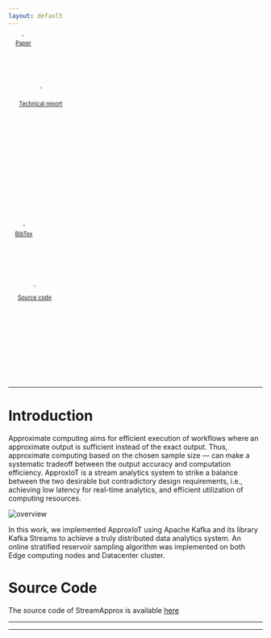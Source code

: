 ```yaml
---
layout: default
---
```


<!-- <div style="text-align:center;">
  <img class="img-spark-flink" src="/images/spark-flink1.png" alt="spark-flink" style="height: 80px; weight: 800px;"/>
</div> -->

<div class="row">
<div class="large-2 large-push-2 columns" markdown="0" style="text-align:center;">
        <a href="https://xxx">
            <img class="t0" width="10%" src="/ApproxIoT/images/IEEE.png" alt="Paper">
            <div style="text-align:center; margin: 0 0 0 0; font-size: 0.8em;">Paper</div>
        </a>
</div>

<div class="large-2 large-push-2 columns" markdown="0" style="text-align:center;">
        <a href="https://xx">
            <img class="t0" width="10%" src="/ApproxIoT/images/report-icon.png" alt="Technical report">
            <div style="text-align:center; margin: 0 0 0 0; font-size: 0.8em;">Technical report</div>
        </a>
</div>    

<div class="large-2 large-push-2 columns" markdown="0" style="text-align:center;">
        <a href="/ApproxIoT/docs/bib.md">
            <img class="t0" width="10%" src="/ApproxIoT/images/bibtex-icon.png" alt="Bibtex">
            <div style="text-align:center; margin: 0 0 0 0; font-size: 0.8em;">BibTex</div>
        </a>   
</div>

<div class="large-2 large-push-2 columns" markdown="0" style="text-align:center;">
        <a href="https://xx">
            <img class="t0" width="10%" src="/ApproxIoT/images/github-icon.png" alt="Source code">
            <div style="text-align:center; margin: 0 0 0 0; font-size: 0.8em;">Source code</div>
        </a>
</div>
</div>

-------
<!-- <div class="large-2 medium-push-2 columns" style="text-align:center;position:relative;left:29%;right:auto;">
        <a href="/slides/Middleware17.pptx">
            <img class="t0" width="45%" src="/images/pptx-icon.png" alt="Middleware"> <div style="text-align:center; margin: 0 0 0 0; font-size: 0.8em;">Middleware'17</div>
        </a>
</div>

<div class="large-2 medium-push-2 columns" style="text-align:center;position:relative;left:29%;right:auto;">
        <a href="/slides/FlinkForward17.pptx">
            <img class="t0" width="45%" src="/images/pptx-icon.png" alt="Flink Forward">
            <div style="text-align:center; margin: 0 0 0 0; font-size: 0.8em;">Flink Forward'17</div>
        </a>
</div>

<div class="large-2 medium-push-2 columns" style="text-align:center;position:relative;left:29%;right:auto;">
        <a href="/slides/SparkSummit17.pptx">
            <img class="t0" width="45%" src="/images/pptx-icon.png" alt="Spark Summit">
            <div style="text-align:center; margin: 0 0 0 0; font-size: 0.8em;">Spark Summit'17</div>
        </a>
</div> -->

<!-- <div style="text-align:center; font-size: 0.9em; border-bottom: 3px double #8c8b8b;">
        <div style="text-align:center; margin: 0 0 0 0; font-size: 0.5em;">
        <img width="6%" src="/images/pptx-icon.png" alt="Slides">
        </div>
        <a href="/slides/Middleware17.pptx">Middleware'17</a>|
        <a href="/slides/FlinkForward17.pptx">Flink Forward'17</a>|
        <a href="/slides/SparkSummit17.pptx">Spark Summit'17</a>
</div>  -->


# Introduction
Approximate computing aims for efficient execution of workflows where an approximate output is sufficient instead of the exact output. Thus, approximate computing based on the chosen sample size — can make a systematic tradeoff between the output accuracy and computation efficiency.
ApproxIoT is a stream analytics system to strike a balance between the two desirable but contradictory design requirements, i.e., achieving low latency for real-time analytics, and efficient utilization of computing resources.

<div>
  <img style="text-align:center;" class="img-overivew" src="/ApproxIoT/images/overview.png" alt="overview" style="height: 300px; weight: 1000px;"/>
</div>


In this work, we implemented ApproxIoT using Apache Kafka and its library Kafka Streams to achieve a truly distributed data analytics system. An online stratified reservoir sampling algorithm was implemented on both Edge computing nodes and Datacenter cluster.

# Source Code
<!-- Source code will be available soon. -->
The source code of StreamApprox is available <a href="https://approxiot.github.io/ApproxIoT"> here </a>
<!-- * Cluster deployment <a href="https://github.com/streamapprox/flink-setup"> script </a> -->

<!-- * <a href="https://github.com/streamapprox/spark"> Spark-based implementation </a> -->

------
<!-- # News
* This work has been accepted to ICDCS'18, see you in Las Vegas, Nevada! -->


-------
